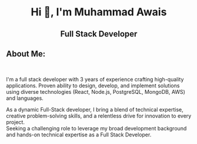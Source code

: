 <h1 align="center">Hi 👋, I'm Muhammad Awais</h1>

<div align="center">

## Full Stack Developer

</div>

## About Me:

<br/>

<p>
   I'm a full stack developer with 3 years of experience crafting high-quality applications. Proven ability to design, develop, and implement solutions using diverse technologies (React, Node.js, PostgreSQL, MongoDB, AWS) and languages.
   <div style="margin-top: 0.5em;"> As a dynamic Full-Stack developer, I bring a blend of technical expertise, creative problem-solving skills, and a relentless drive for innovation to every project.</div>
   Seeking a challenging role to leverage my broad development background and hands-on technical expertise as a Full Stack Developer.
</p>

<br/>
